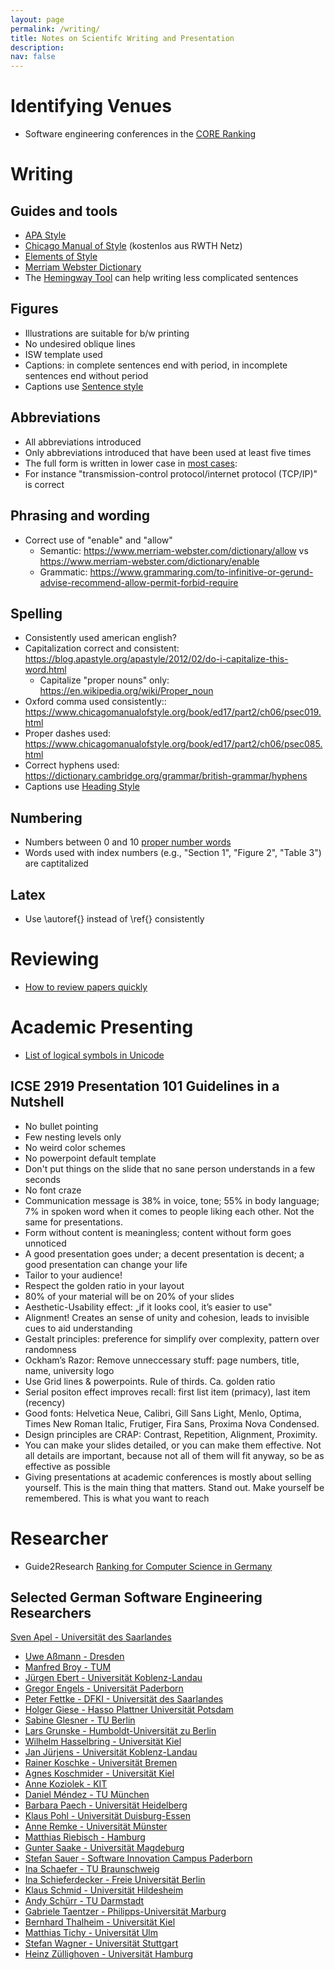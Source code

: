 ```yaml
---
layout: page
permalink: /writing/
title: Notes on Scientifc Writing and Presentation
description: 
nav: false
---
```


# Identifying Venues

- Software engineering conferences in the [CORE Ranking](http://portal.core.edu.au/conf-ranks/?search=Software+Engineering&by=all&source=all&sort=atitle&page=1)

# Writing

## Guides and tools

- [APA Style](https://apastyle.apa.org/)
- [Chicago Manual of Style](https://www.chicagomanualofstyle.org/home.html) (kostenlos aus RWTH Netz)
- [Elements of Style](https://www.bartleby.com/141/)
- [Merriam Webster Dictionary](https://www.merriam-webster.com/)
- The [Hemingway Tool](http://www.hemingwayapp.com/) can help writing less complicated sentences

## Figures
- Illustrations are suitable for b/w printing
- No undesired oblique lines
- ISW template used
- Captions: in complete sentences end with period, in incomplete sentences end without period
- Captions use [Sentence style](https://www.chicagomanualofstyle.org/book/ed17/part1/ch03/psec021.html) 

## Abbreviations
- All abbreviations introduced
- Only abbreviations introduced that have been used at least five times
- The full form is written in lower case in [most cases](https://www.chicagomanualofstyle.org/book/ed17/part2/ch10/psec006.html): 
- For instance "transmission-control protocol/internet protocol (TCP/IP)" is correct

## Phrasing and wording
- Correct use of "enable" and "allow"
  - Semantic: https://www.merriam-webster.com/dictionary/allow vs https://www.merriam-webster.com/dictionary/enable 
  - Grammatic: https://www.grammaring.com/to-infinitive-or-gerund-advise-recommend-allow-permit-forbid-require

## Spelling
- Consistently used american english?
- Capitalization correct and consistent: https://blog.apastyle.org/apastyle/2012/02/do-i-capitalize-this-word.html
  - Capitalize "proper nouns" only: https://en.wikipedia.org/wiki/Proper_noun
- Oxford comma used consistently:: https://www.chicagomanualofstyle.org/book/ed17/part2/ch06/psec019.html 
- Proper dashes used: https://www.chicagomanualofstyle.org/book/ed17/part2/ch06/psec085.html
- Correct hyphens used: https://dictionary.cambridge.org/grammar/british-grammar/hyphens
- Captions use [Heading Style](https://www.chicagomanualofstyle.org/book/ed17/part1/ch02/psec058.html )

## Numbering
- Numbers between 0 and 10 [proper number words](https://www.chicagomanualofstyle.org/book/ed17/part2/ch09/psec003.html)
- Words used with index numbers (e.g., "Section 1", "Figure 2", "Table 3") are captitalized

## Latex
- Use \autoref{} instead of \ref{} consistently

# Reviewing

- [How to review papers quickly](https://sauvik-das.medium.com/a-quick-guide-to-reviewing-papers-quick-fe9a493ed228)

# Academic Presenting

- [List of logical symbols in Unicode](https://en.wikipedia.org/wiki/List_of_logic_symbols)

## ICSE 2919 Presentation 101 Guidelines in a Nutshell

- No bullet pointing
- Few nesting levels only
- No weird color schemes
- No powerpoint default template
- Don't put things on the slide that no sane person understands in a few seconds
- No font craze
- Communication message is 38% in voice, tone; 55% in body language; 7% in spoken word when it comes to people liking each other. Not the same for presentations.
- Form without content is meaningless; content without form goes unnoticed
- A good presentation goes under; a decent presentation is decent; a good presentation can change your life
- Tailor to your audience!
- Respect the golden ratio in your layout
- 80% of your material will be on 20% of your slides
- Aesthetic-Usability effect: „if it looks cool, it’s easier to use"
- Alignment! Creates an sense of unity and cohesion, leads to invisible cues to aid understanding
- Gestalt principles: preference for simplify over complexity, pattern over randomness
- Ockham’s Razor: Remove unneccessary stuff: page numbers, title, name, university logo
- Use Grid lines & powerpoints. Rule of thirds. Ca. golden ratio
- Serial positon effect improves recall: first list item (primacy), last item (recency)
- Good fonts: Helvetica Neue, Calibri, Gill Sans Light, Menlo, Optima, Times New Roman Italic, Frutiger, Fira Sans, Proxima Nova Condensed.
- Design principles are CRAP: Contrast, Repetition, Alignment, Proximity.
- You can make your slides detailed, or you can make them effective. Not all details are important, because not all of them will fit anyway, so be as effective as possible
- Giving presentations at academic conferences is mostly about selling yourself. This is the main thing that matters. Stand out. Make yourself be remembered. This is what you want to reach

# Researcher

- Guide2Research [Ranking for Computer Science in Germany](http://www.guide2research.com/scientists/DE)

## Selected German Software Engineering Researchers

 [Sven Apel - Universität des Saarlandes](https://scholar.google.de/citations?user=_4ssMloAAAAJ&hl=de&oi=ao)
- [Uwe Aßmann - Dresden](https://scholar.google.de/citations?hl=de&user=KiiBpMgAAAAJ)
- [Manfred Broy - TUM](https://dblp.uni-trier.de/pers/hd/b/Broy:Manfred)
- [Jürgen Ebert - Universität Koblenz-Landau](https://dblp.uni-trier.de/pers/hd/e/Ebert:J=uuml=rgen)
- [Gregor Engels - Universität Paderborn](https://scholar.google.de/citations?hl=de&user=3AV1TsAAAAAJ)
- [Peter Fettke - DFKI - Universität des Saarlandes](https://scholar.google.de/citations?hl=de&user=zbCgxRNUir4C)
- [Holger Giese - Hasso Plattner Universität Potsdam](https://scholar.google.de/citations?hl=de&user=tbVxns0AAAAJ)
- [Sabine Glesner - TU Berlin](https://scholar.google.de/citations?hl=de&user=fIL76aIAAAAJ)
- [Lars Grunske - Humboldt-Universität zu Berlin](https://scholar.google.de/citations?hl=de&user=tXYPtDgAAAAJ)
- [Wilhelm Hasselbring - Universität Kiel](https://scholar.google.de/citations?hl=de&user=L1C_kM0AAAAJ)
- [Jan Jürjens - Universität Koblenz-Landau](https://scholar.google.de/citations?hl=de&user=erI33mgAAAAJ)
- [Rainer Koschke - Universität Bremen](https://scholar.google.de/citations?hl=de&user=F02JdKUAAAAJ)
- [Agnes Koschmider - Universität Kiel](https://scholar.google.de/citations?hl=de&user=n1JYiwQAAAAJ)
- [Anne Koziolek - KIT](https://scholar.google.de/citations?hl=de&user=ndibIWYAAAAJ)
- [Daniel Méndez - TU München](https://dblp.uni-trier.de/pers/hd/f/Fern=aacute=ndez:Daniel_M=eacute=ndez)
- [Barbara Paech - Universität Heidelberg](https://dblp.uni-trier.de/pers/hd/p/Paech:Barbara)
- [Klaus Pohl - Universität Duisburg-Essen](https://scholar.google.de/citations?hl=de&user=L0NCDwsAAAAJ)
- [Anne Remke - Universität Münster](https://scholar.google.de/citations?hl=de&user=cLr3y94AAAAJ)
- [Matthias Riebisch - Hamburg ](https://scholar.google.de/citations?hl=de&user=HSDLZtkAAAAJ)
- [Gunter Saake - Universität Magdeburg](https://scholar.google.de/citations?hl=de&user=Tggnh5oAAAAJ)
- [Stefan Sauer - Software Innovation Campus Paderborn](https://scholar.google.de/citations?hl=de&user=eZrrPGEAAAAJ)
- [Ina Schaefer - TU Braunschweig](https://scholar.google.de/citations?hl=de&user=odzaci8AAAAJ)
- [Ina Schieferdecker - Freie Universität Berlin](https://scholar.google.de/citations?hl=de&user=-WDSZfEAAAAJ)
- [Klaus Schmid - Universität Hildesheim](https://scholar.google.de/citations?hl=de&user=dK9g6a4AAAAJ)
- [Andy Schürr - TU Darmstadt](https://scholar.google.de/citations?hl=de&user=pV1YHFoAAAAJ)
- [Gabriele Taentzer - Philipps-Universität Marburg](https://scholar.google.de/citations?hl=de&user=4Gu2XUEAAAAJ)
- [Bernhard Thalheim - Universität Kiel](https://scholar.google.de/citations?hl=de&user=lkH3h9gAAAAJ)
- [Matthias Tichy - Universität Ulm](https://scholar.google.de/citations?hl=de&user=hnc9E2AAAAAJ)
- [Stefan Wagner - Universität Stuttgart](https://scholar.google.de/citations?hl=de&user=tXL31ZEAAAAJ)
- [Heinz Züllighoven - Universität Hamburg](https://dblp.uni-trier.de/pers/hd/z/Z=uuml=llighoven:Heinz)